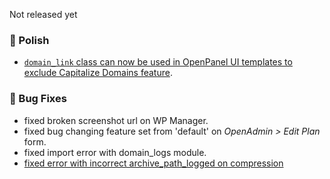 Not released yet

### 💅 Polish
- [`domain_link` class can now be used in OpenPanel UI templates to exclude Capitalize Domains feature](https://i.postimg.cc/XqYQrJxk/2025-06-06-13-06.png).

### 🐛 Bug Fixes
- fixed broken screenshot url on WP Manager.
- fixed bug changing feature set from 'default' on *OpenAdmin > Edit Plan* form.
- fixed import error with domain_logs module.
- [fixed error with incorrect archive_path_logged on compression](https://i.postimg.cc/wTGR8vNY/2025-06-06-13-27.png)
